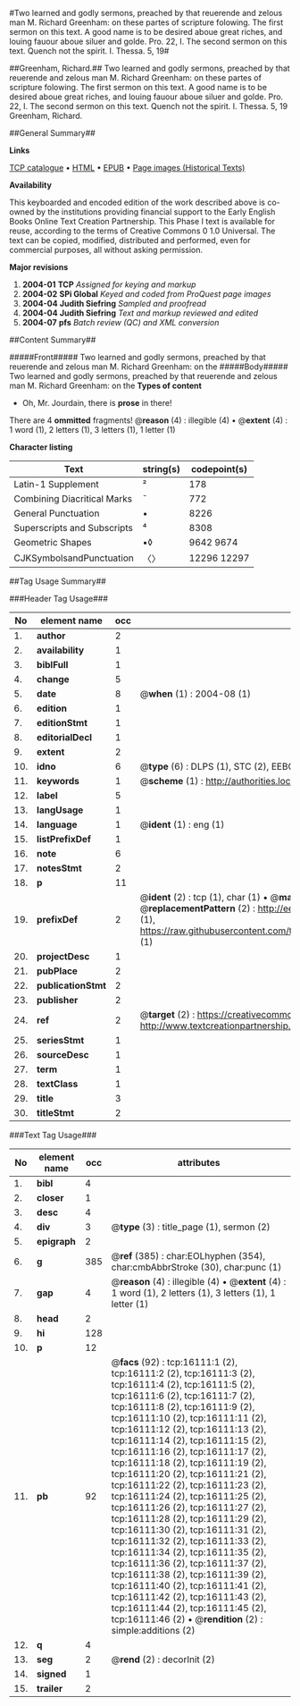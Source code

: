 #Two learned and godly sermons, preached by that reuerende and zelous man M. Richard Greenham: on these partes of scripture folowing. The first sermon on this text. A good name is to be desired aboue great riches, and louing fauour aboue siluer and golde. Pro. 22, I. The second sermon on this text. Quench not the spirit. I. Thessa. 5, 19#

##Greenham, Richard.##
Two learned and godly sermons, preached by that reuerende and zelous man M. Richard Greenham: on these partes of scripture folowing. The first sermon on this text. A good name is to be desired aboue great riches, and louing fauour aboue siluer and golde. Pro. 22, I. The second sermon on this text. Quench not the spirit. I. Thessa. 5, 19
Greenham, Richard.

##General Summary##

**Links**

[TCP catalogue](http://www.ota.ox.ac.uk/tcp/)  • 
[HTML](http://tei.it.ox.ac.uk/tcp/Texts-HTML/free/A02/A02184.html)  • 
[EPUB](http://tei.it.ox.ac.uk/tcp/Texts-EPUB/free/A02/A02184.epub) • 
[Page images (Historical Texts)](https://data.historicaltexts.jisc.ac.uk/view?pubId=eebo-99850876e&pageId=eebo-99850876e-16111-1)

**Availability**

This keyboarded and encoded edition of the
	       work described above is co-owned by the institutions
	       providing financial support to the Early English Books
	       Online Text Creation Partnership. This Phase I text is
	       available for reuse, according to the terms of Creative
	       Commons 0 1.0 Universal. The text can be copied,
	       modified, distributed and performed, even for
	       commercial purposes, all without asking permission.

**Major revisions**

1. __2004-01__ __TCP__ *Assigned for keying and markup*
1. __2004-02__ __SPi Global__ *Keyed and coded from ProQuest page images*
1. __2004-04__ __Judith Siefring__ *Sampled and proofread*
1. __2004-04__ __Judith Siefring__ *Text and markup reviewed and edited*
1. __2004-07__ __pfs__ *Batch review (QC) and XML conversion*

##Content Summary##

#####Front#####
Two learned and godly sermons, preached by that reuerende and zelous man M. Richard Greenham: on the
#####Body#####
Two learned and godly sermons, preached by that reuerende and zelous man M. Richard Greenham: on the
**Types of content**

  * Oh, Mr. Jourdain, there is **prose** in there!

There are 4 **ommitted** fragments! 
 @__reason__ (4) : illegible (4)  •  @__extent__ (4) : 1 word (1), 2 letters (1), 3 letters (1), 1 letter (1)

**Character listing**


|Text|string(s)|codepoint(s)|
|---|---|---|
|Latin-1 Supplement|²|178|
|Combining             Diacritical Marks|̄|772|
|General Punctuation|•|8226|
|Superscripts             and Subscripts|⁴|8308|
|Geometric Shapes|▪◊|9642 9674|
|CJKSymbolsandPunctuation|〈〉|12296 12297|

##Tag Usage Summary##

###Header Tag Usage###

|No|element name|occ|attributes|
|---|---|---|---|
|1.|__author__|2||
|2.|__availability__|1||
|3.|__biblFull__|1||
|4.|__change__|5||
|5.|__date__|8| @__when__ (1) : 2004-08 (1)|
|6.|__edition__|1||
|7.|__editionStmt__|1||
|8.|__editorialDecl__|1||
|9.|__extent__|2||
|10.|__idno__|6| @__type__ (6) : DLPS (1), STC (2), EEBO-CITATION (1), PROQUEST (1), VID (1)|
|11.|__keywords__|1| @__scheme__ (1) : http://authorities.loc.gov/ (1)|
|12.|__label__|5||
|13.|__langUsage__|1||
|14.|__language__|1| @__ident__ (1) : eng (1)|
|15.|__listPrefixDef__|1||
|16.|__note__|6||
|17.|__notesStmt__|2||
|18.|__p__|11||
|19.|__prefixDef__|2| @__ident__ (2) : tcp (1), char (1)  •  @__matchPattern__ (2) : ([0-9\-]+):([0-9IVX]+) (1), (.+) (1)  •  @__replacementPattern__ (2) : http://eebo.chadwyck.com/downloadtiff?vid=$1&page=$2 (1), https://raw.githubusercontent.com/textcreationpartnership/Texts/master/tcpchars.xml#$1 (1)|
|20.|__projectDesc__|1||
|21.|__pubPlace__|2||
|22.|__publicationStmt__|2||
|23.|__publisher__|2||
|24.|__ref__|2| @__target__ (2) : https://creativecommons.org/publicdomain/zero/1.0/ (1), http://www.textcreationpartnership.org/docs/. (1)|
|25.|__seriesStmt__|1||
|26.|__sourceDesc__|1||
|27.|__term__|1||
|28.|__textClass__|1||
|29.|__title__|3||
|30.|__titleStmt__|2||


###Text Tag Usage###

|No|element name|occ|attributes|
|---|---|---|---|
|1.|__bibl__|4||
|2.|__closer__|1||
|3.|__desc__|4||
|4.|__div__|3| @__type__ (3) : title_page (1), sermon (2)|
|5.|__epigraph__|2||
|6.|__g__|385| @__ref__ (385) : char:EOLhyphen (354), char:cmbAbbrStroke (30), char:punc (1)|
|7.|__gap__|4| @__reason__ (4) : illegible (4)  •  @__extent__ (4) : 1 word (1), 2 letters (1), 3 letters (1), 1 letter (1)|
|8.|__head__|2||
|9.|__hi__|128||
|10.|__p__|12||
|11.|__pb__|92| @__facs__ (92) : tcp:16111:1 (2), tcp:16111:2 (2), tcp:16111:3 (2), tcp:16111:4 (2), tcp:16111:5 (2), tcp:16111:6 (2), tcp:16111:7 (2), tcp:16111:8 (2), tcp:16111:9 (2), tcp:16111:10 (2), tcp:16111:11 (2), tcp:16111:12 (2), tcp:16111:13 (2), tcp:16111:14 (2), tcp:16111:15 (2), tcp:16111:16 (2), tcp:16111:17 (2), tcp:16111:18 (2), tcp:16111:19 (2), tcp:16111:20 (2), tcp:16111:21 (2), tcp:16111:22 (2), tcp:16111:23 (2), tcp:16111:24 (2), tcp:16111:25 (2), tcp:16111:26 (2), tcp:16111:27 (2), tcp:16111:28 (2), tcp:16111:29 (2), tcp:16111:30 (2), tcp:16111:31 (2), tcp:16111:32 (2), tcp:16111:33 (2), tcp:16111:34 (2), tcp:16111:35 (2), tcp:16111:36 (2), tcp:16111:37 (2), tcp:16111:38 (2), tcp:16111:39 (2), tcp:16111:40 (2), tcp:16111:41 (2), tcp:16111:42 (2), tcp:16111:43 (2), tcp:16111:44 (2), tcp:16111:45 (2), tcp:16111:46 (2)  •  @__rendition__ (2) : simple:additions (2)|
|12.|__q__|4||
|13.|__seg__|2| @__rend__ (2) : decorInit (2)|
|14.|__signed__|1||
|15.|__trailer__|2||
